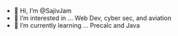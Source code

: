 - 👋 Hi, I’m @SajivJam
- 👀 I’m interested in ... Web Dev, cyber sec, and aviation
- 🌱 I’m currently learning ... Precalc and Java

<!---
SajivJam/SajivJam is a ✨ special ✨ repository because its `README.md` (this file) appears on your GitHub profile.
You can click the Preview link to take a look at your changes.
--->
